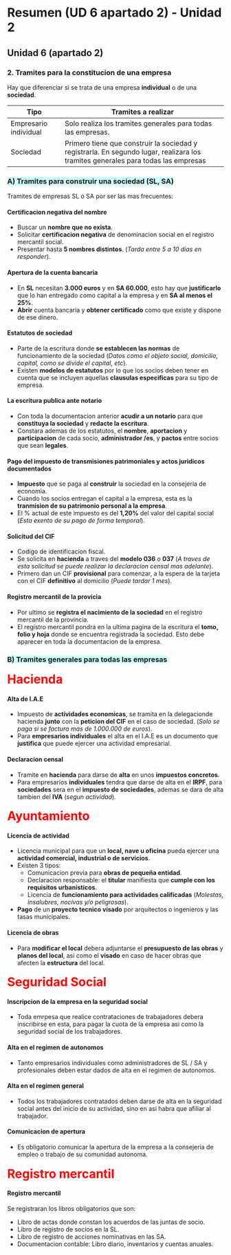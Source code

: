 # Resumen (UD 6 apartado 2) - Unidad 2

## Unidad 6 (apartado 2)

### 2. Tramites para la constitucion de una empresa

Hay que diferenciar si se trata de una empresa **individual** o de una **sociedad**.

| Tipo | Tramites a realizar |
| -- | -- |
| Empresario individual  | Solo realiza los tramites generales para todas las empresas. |
| Sociedad | Primero tiene que construir la sociedad y registrarla. En segundo lugar, realizara los tramites generales para todas las empresas |

### <span style="background-color: #CDFFFD;">A) Tramites para construir una sociedad (SL, SA)</span>


Tramites de empresas SL o SA por ser las mas frecuentes:

#### **Certificacion negativa del nombre**

- Buscar un **nombre que no exista**.
- Solicitar **certificacion negativa** de denominacion social en el registro mercantil social.
- Presentar hasta **5 nombres distintos**. (*Tarda entre 5 a 10 dias en responder*).

#### **Apertura de la cuenta bancaria**

- En **SL** necesitan **3.000 euros** y en **SA 60.000**, esto hay que **justificarlo** que lo han entregado como capital a la empresa y en **SA al menos el 25%**.
- **Abrir** cuenta bancaria y **obtener certificado** como que existe y dispone de ese dinero.

#### **Estatutos de sociedad**

- Parte de la escritura donde **se establecen las normas** de funcionamiento de la sociedad (*Datos como el objeto social, domicilio, capital, como se divide el capital, etc*).
- Existen **modelos de estatutos** por lo que los socios deben tener en cuenta que se incluyen aquellas **clausulas especificas** para su tipo de empresa.

#### **La escritura publica ante notario**

- Con toda la documentacion anterior **acudir a un notario** para que **constituya la sociedad** y **redacte la escritura**.
- Constara ademas de los estatutos, el **nombre**, **aportacion** y **participacion** de cada socio, **administrador /es**, y **pactos** entre socios que sean **legales**.

#### **Pago del impuesto de transmisiones patrimoniales y actos juridicos documentados**

- **Impuesto** que se paga al **construir** la sociedad en la consejeria de economia.
- Cuando los socios entregan el capital a la empresa, esta es la **tranmision de su patrimonio personal a la empresa**.
- El % actual de este impuesto es del **1,20%** del valor del capital social (*Esta exento de su pago de forma temporal*).

#### **Solicitud del CIF**

- Codigo de identificacion fiscal.
- Se solicita en **hacienda** a traves del **modelo 036** o **037** (*A traves de esta solicitud se puede realizar la declaracion censal mas adelante*).
- Primero dan un CIF **provisional** para comenzar, a la espera de la tarjeta con el CIF **definitivo** al domicilio (*Puede tardar 1 mes*).

#### **Registro mercantil de la provicia**

- Por ultimo se **registra el nacimiento de la sociedad** en el registro mercantil de la provincia.
- El registro mercantil pondra en la ultima pagina de la escritura el **tomo, folio y hoja** donde se encuentra registrada la sociedad. Esto debe aparecer en toda la documentacion de la empresa.

### <span style="background-color: #CDFFFD;">B) Tramites generales para todas las empresas</span>


#### <span style="color:red;font-size:2em;">Hacienda</span>

#### Alta de I.A.E

- Impuesto de **actividades economicas**, se tramita en la delegacionde hacienda **junto** con la **peticion del CIF** en el caso de sociedad. (*Solo se paga si se factura mas de 1.000.000 de euros*).
- Para **empresarios individuales** el alta en el I.A.E es un documento que **justifica** que puede ejercer una actividad empresarial.

#### Declaracion censal

- Tramite en **hacienda** para darse de **alta** en unos **impuestos concretos**.
- Para empresarios **individuales** tendra que darse de alta en el **IRPF**, para **sociedades** sera en el **impuesto de sociedades**, ademas se dara de alta tambien del **IVA** (*segun actividad*).

#### <span style="color:red;font-size:2em;">Ayuntamiento</span>

#### Licencia de actividad

- Licencia municipal para que un **local, nave u oficina** pueda ejercer una **actividad comercial, industrial o de servicios**.
- Existen 3 tipos:
    - Comunicacion previa para **obras de pequeña entidad**.
    - Declaracion responsable: el **titular** manifiesta que **cumple con los requisitos urbanisticos**.
    - Licencia de **funcionamiento para actividades calificadas** (*Molestas, insalubres, nocivas y/o peligrosas*).
- **Pago** de un **proyecto tecnico visado** por arquitectos o ingenieros y las tasas municipales.

#### Licencia de obras

- Para **modificar el local** debera adjuntarse el **presupuesto de las obras** y **planos del local**, asi como el **visado** en caso de hacer obras que afecten la **estructura** del local.

#### <span style="color:red;font-size:2em;">Seguridad Social</span>

#### Inscripcion de la empresa en la seguridad social

- Toda emrpesa que realice contrataciones de trabajadores debera inscribirse en esta, para pagar la cuota de la empresa asi como la seguridad social de los trabajadores.

#### Alta en el regimen de autonomos

- Tanto empresarios individuales como administradores de SL / SA y profesionales deben estar dados de alta en el regimen de autonomos.

#### Alta en el regimen general

- Todos los trabajadores contratados deben darse de alta en la seguridad social antes del inicio de su actividad, sino en asi habra que afiliar al trabajador.

#### Comunicacion de apertura

- Es obligatorio comunicar la apertura de la empresa a la consejeria de empleo o trabajo de su comunidad autonoma.

#### <span style="color:red;font-size:2em;">Registro mercantil</span>

#### Registro mercantil

Se registraran los libros obligatorios que son:

- Libro de actas donde constan los acuerdos de las juntas de socio.
- Libro de registro de socios en la SL.
- Libro de registro de acciones nominativas en las SA.
- Documentacion contable: Libro diario, inventarios y cuentas anuales.
